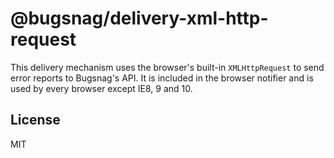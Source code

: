 # @bugsnag/delivery-xml-http-request

This delivery mechanism uses the browser's built-in `XMLHttpRequest` to send error reports to Bugsnag's API. It is included in the browser notifier and is used by every browser except IE8, 9 and 10.

## License
MIT
